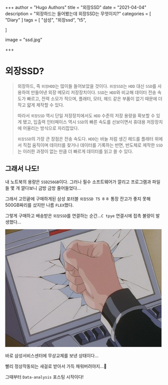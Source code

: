 +++
author = "Hugo Authors"
title = "외장SSD"
date = "2021-04-04"
description = "외장하드는 들어봤는데 외장SSD는 무엇이지?"
categories = [
    "Diary"
]
tags = [
    "삼성", "외장ssd", "t5",

]

image = "ssd.jpg"

+++

# 외장SSD?

> 외장하드, 즉 `외장HDD`는 많이들 들어보았을 것이다. `외장SSD`는 `HDD` 대신 `SSD`를 사용하여 만들어낸 외장 메모리 저장장치이다.  `SSD`는 `HDD`와 비교해 데이터 전송 속도가 빠르고, 전력 소모가 적으며, 플래터, 모터, 헤드 같은 부품이 없기 때문에 더 작고 얇게 제작할 수 있다.
>
> 따라서 `외장SSD` 역시 단일 저장장치에서도 `HDD` 수준의 저장 용량을 확보할 수 있게 됐고, 입출력 인터페이스 역시 `SSD`의 빠른 속도를 선보이면서 휴대용 저장장치에 어울리는 방식으로 자리잡았다.
>
> `외장SSD`의 가장 큰 장점은 전송 속도다. `HDD`는 바늘 처럼 생긴 헤드를 플래터 위에서 직접 움직이며 데이터를 찾거나 데이터를 기록하는 반면, 반도체로 제작한 `SSD`는 이러한 과정이 없는 만큼 더 빠르게 데이터를 읽고 쓸 수 있다. 

## 그래서 나도!

내 노트북의 용량은 `SSD256GB`이다. 그러나 필수 소프트웨어가 깔리고 프로그램과 파일들 몇 개 깔다보니 금방 금방 줄어들었다...

그래서 고민끝에 구매하게된 삼성 포터블 `외장SSD T5` ㅎㅎ 통장 잔고가 좋지 못해 500GB짜리를 샀지만 나름 `FLEX`했다.

그렇게 구매하고 배송받은 `외장SSD`를 연결하는 순간...`C tpye` 연결시에 접촉 불량이 발생했다...

![](broken.jpg)

바로 삼성서비스센터에 무상교체를 보낸 상태이다...

빨리 정상작동되는 새걸로 받아서 가득 채워버려야지...🤪

그때부터 `Data-analysis` 포스팅 시작이다!